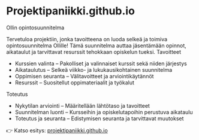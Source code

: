 # Projektipaniikki.github.io
Ollin opintosuunnitelma

Tervetuloa projektiin, jonka tavoitteena on luoda selkeä ja toimiva opintosuunnitelma Ollille! Tämä suunnitelma auttaa jäsentämään opinnot, aikataulut ja tarvittavat resurssit tehokkaan opiskelun tueksi.
Tavoitteet

* Kurssien valinta – Pakolliset ja valinnaiset kurssit sekä niiden järjestys
* Aikataulutus – Selkeä viikko- ja lukukausikohtainen suunnitelma
* Oppimisen seuranta – Välitavoitteet ja arviointikäytännöt
* Resurssit – Suositellut oppimateriaalit ja työkalut

Toteutus

* Nykytilan arviointi – Määritellään lähtötaso ja tavoitteet
* Suunnitelman luonti – Kursseihin ja opiskelutapoihin perustuva aikataulu
* Toteutus ja seuranta – Edistymisen seuranta ja tarvittavat muutokset

👉 Katso esitys: [projektipaniikki.github.io](https://projektipaniikki.github.io)
